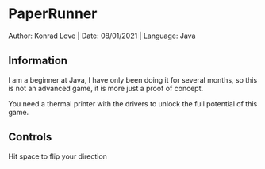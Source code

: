 # PaperRunner

Author: Konrad Love | 
Date: 08/01/2021 | 
Language: Java

## Information

I am a beginner at Java, I have only been doing it for several months, so this is not an advanced game, it is more just a proof of concept. 

You need a thermal printer with the drivers to unlock the full potential of this game.

## Controls

Hit space to flip your direction
